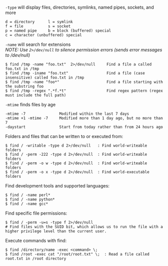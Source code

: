 `-type` will display files, directories, symlinks, named pipes, sockets, and more

```
d = directory      l = symlink
f = file           s = socket
p = named pipe     b = block (buffered) special
c = character (unbuffered) special
```

`-name` will search for extensions <br>
*NOTE: Use `2>/dev/null` to silence permission errors (sends error messages to /dev/null)*
```
$ find /tmp -name "foo.txt"  2>/dev/null     Find a file a called foo.txt in /tmp
$ find /tmp -iname "foo.txt"                 Find a file (case insensitive) called foo.txt in /tmp
$ find /tmp -name "foo*"                     Find a file starting with the substring foo
$ find /tmp -regex ".*f.*t"                  Find regex pattern (regex must include the full path)
```

`-mtime` finds files by age
```
-mtime -7               Modified within the last 7 days
-mtime +1 -mtime -7     Modified more than 1 day ago, but no more than 7
-daystart               Start from today rather than from 24 hours ago
```

Folders and files that can be written to or executed from:
```
$ find / -writable -type d 2>/dev/null   : Find world-writeable folders
$ find / -perm -222 -type d 2>/dev/null  : Find world-writeable folders
$ find / -perm -o w -type d 2>/dev/null  : Find world-writeable folders
$ find / -perm -o x -type d 2>/dev/null  : Find world-executable folders
```

Find development tools and supported languages:
```
$ find / -name perl*
$ find / -name python*
$ find / -name gcc*
```

Find specific file permissions:
```
$ find / -perm -u=s -type f 2>/dev/null
# Find files with the SUID bit, which allows us to run the file with a higher privilege level than the current user.
```

Execute commands with find:
```
$ find /directory/name -exec <command> \;
$ find /root -exec cat "/root/root.txt" \;  : Read a file called root.txt in /root directory



